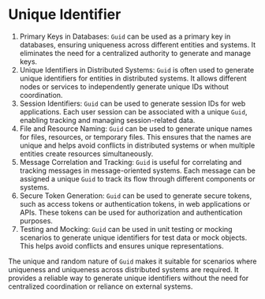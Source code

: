 # Unique Identifier



1. Primary Keys in Databases: `Guid` can be used as a primary key in databases, ensuring uniqueness across different entities and systems. It eliminates the need for a centralized authority to generate and manage keys.
2. Unique Identifiers in Distributed Systems: `Guid` is often used to generate unique identifiers for entities in distributed systems. It allows different nodes or services to independently generate unique IDs without coordination.
3. Session Identifiers: `Guid` can be used to generate session IDs for web applications. Each user session can be associated with a unique `Guid`, enabling tracking and managing session-related data.
4. File and Resource Naming: `Guid` can be used to generate unique names for files, resources, or temporary files. This ensures that the names are unique and helps avoid conflicts in distributed systems or when multiple entities create resources simultaneously.
5. Message Correlation and Tracking: `Guid` is useful for correlating and tracking messages in message-oriented systems. Each message can be assigned a unique `Guid` to track its flow through different components or systems.
6. Secure Token Generation: `Guid` can be used to generate secure tokens, such as access tokens or authentication tokens, in web applications or APIs. These tokens can be used for authorization and authentication purposes.
7. Testing and Mocking: `Guid` can be used in unit testing or mocking scenarios to generate unique identifiers for test data or mock objects. This helps avoid conflicts and ensures unique representations.

The unique and random nature of `Guid` makes it suitable for scenarios where uniqueness and uniqueness across distributed systems are required. It provides a reliable way to generate unique identifiers without the need for centralized coordination or reliance on external systems.

